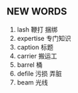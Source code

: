 ## NEW WORDS

1. lash 鞭打 捆绑
2. expertise 专门知识
3. caption 标题
4. carrier 搬运工
5. barrel 桶
6. defile 污损 弄脏
7. beam 光线
